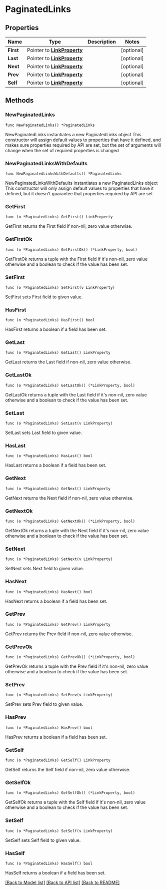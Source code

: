 # PaginatedLinks

## Properties

Name | Type | Description | Notes
------------ | ------------- | ------------- | -------------
**First** | Pointer to [**LinkProperty**](LinkProperty.md) |  | [optional] 
**Last** | Pointer to [**LinkProperty**](LinkProperty.md) |  | [optional] 
**Next** | Pointer to [**LinkProperty**](LinkProperty.md) |  | [optional] 
**Prev** | Pointer to [**LinkProperty**](LinkProperty.md) |  | [optional] 
**Self** | Pointer to [**LinkProperty**](LinkProperty.md) |  | [optional] 

## Methods

### NewPaginatedLinks

`func NewPaginatedLinks() *PaginatedLinks`

NewPaginatedLinks instantiates a new PaginatedLinks object
This constructor will assign default values to properties that have it defined,
and makes sure properties required by API are set, but the set of arguments
will change when the set of required properties is changed

### NewPaginatedLinksWithDefaults

`func NewPaginatedLinksWithDefaults() *PaginatedLinks`

NewPaginatedLinksWithDefaults instantiates a new PaginatedLinks object
This constructor will only assign default values to properties that have it defined,
but it doesn't guarantee that properties required by API are set

### GetFirst

`func (o *PaginatedLinks) GetFirst() LinkProperty`

GetFirst returns the First field if non-nil, zero value otherwise.

### GetFirstOk

`func (o *PaginatedLinks) GetFirstOk() (*LinkProperty, bool)`

GetFirstOk returns a tuple with the First field if it's non-nil, zero value otherwise
and a boolean to check if the value has been set.

### SetFirst

`func (o *PaginatedLinks) SetFirst(v LinkProperty)`

SetFirst sets First field to given value.

### HasFirst

`func (o *PaginatedLinks) HasFirst() bool`

HasFirst returns a boolean if a field has been set.

### GetLast

`func (o *PaginatedLinks) GetLast() LinkProperty`

GetLast returns the Last field if non-nil, zero value otherwise.

### GetLastOk

`func (o *PaginatedLinks) GetLastOk() (*LinkProperty, bool)`

GetLastOk returns a tuple with the Last field if it's non-nil, zero value otherwise
and a boolean to check if the value has been set.

### SetLast

`func (o *PaginatedLinks) SetLast(v LinkProperty)`

SetLast sets Last field to given value.

### HasLast

`func (o *PaginatedLinks) HasLast() bool`

HasLast returns a boolean if a field has been set.

### GetNext

`func (o *PaginatedLinks) GetNext() LinkProperty`

GetNext returns the Next field if non-nil, zero value otherwise.

### GetNextOk

`func (o *PaginatedLinks) GetNextOk() (*LinkProperty, bool)`

GetNextOk returns a tuple with the Next field if it's non-nil, zero value otherwise
and a boolean to check if the value has been set.

### SetNext

`func (o *PaginatedLinks) SetNext(v LinkProperty)`

SetNext sets Next field to given value.

### HasNext

`func (o *PaginatedLinks) HasNext() bool`

HasNext returns a boolean if a field has been set.

### GetPrev

`func (o *PaginatedLinks) GetPrev() LinkProperty`

GetPrev returns the Prev field if non-nil, zero value otherwise.

### GetPrevOk

`func (o *PaginatedLinks) GetPrevOk() (*LinkProperty, bool)`

GetPrevOk returns a tuple with the Prev field if it's non-nil, zero value otherwise
and a boolean to check if the value has been set.

### SetPrev

`func (o *PaginatedLinks) SetPrev(v LinkProperty)`

SetPrev sets Prev field to given value.

### HasPrev

`func (o *PaginatedLinks) HasPrev() bool`

HasPrev returns a boolean if a field has been set.

### GetSelf

`func (o *PaginatedLinks) GetSelf() LinkProperty`

GetSelf returns the Self field if non-nil, zero value otherwise.

### GetSelfOk

`func (o *PaginatedLinks) GetSelfOk() (*LinkProperty, bool)`

GetSelfOk returns a tuple with the Self field if it's non-nil, zero value otherwise
and a boolean to check if the value has been set.

### SetSelf

`func (o *PaginatedLinks) SetSelf(v LinkProperty)`

SetSelf sets Self field to given value.

### HasSelf

`func (o *PaginatedLinks) HasSelf() bool`

HasSelf returns a boolean if a field has been set.


[[Back to Model list]](../README.md#documentation-for-models) [[Back to API list]](../README.md#documentation-for-api-endpoints) [[Back to README]](../README.md)



